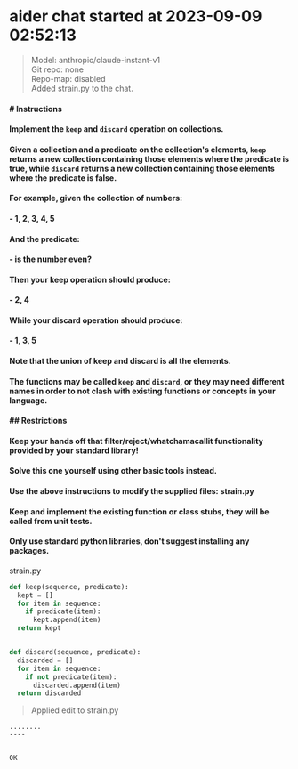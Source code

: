 
# aider chat started at 2023-09-09 02:52:13

> Model: anthropic/claude-instant-v1  
> Git repo: none  
> Repo-map: disabled  
> Added strain.py to the chat.  

#### # Instructions  
####   
#### Implement the `keep` and `discard` operation on collections.  
#### Given a collection and a predicate on the collection's elements, `keep` returns a new collection containing those elements where the predicate is true, while `discard` returns a new collection containing those elements where the predicate is false.  
####   
#### For example, given the collection of numbers:  
####   
#### - 1, 2, 3, 4, 5  
####   
#### And the predicate:  
####   
#### - is the number even?  
####   
#### Then your keep operation should produce:  
####   
#### - 2, 4  
####   
#### While your discard operation should produce:  
####   
#### - 1, 3, 5  
####   
#### Note that the union of keep and discard is all the elements.  
####   
#### The functions may be called `keep` and `discard`, or they may need different names in order to not clash with existing functions or concepts in your language.  
####   
#### ## Restrictions  
####   
#### Keep your hands off that filter/reject/whatchamacallit functionality provided by your standard library!  
#### Solve this one yourself using other basic tools instead.  
####   
#### ####  
####   
#### Use the above instructions to modify the supplied files: strain.py  
#### Keep and implement the existing function or class stubs, they will be called from unit tests.  
#### Only use standard python libraries, don't suggest installing any packages.  

strain.py
```python
def keep(sequence, predicate):
  kept = []
  for item in sequence:
    if predicate(item):
      kept.append(item)
  return kept


def discard(sequence, predicate):
  discarded = []
  for item in sequence:
    if not predicate(item):
      discarded.append(item)
  return discarded
```

> Applied edit to strain.py  
```
........
----


OK

```